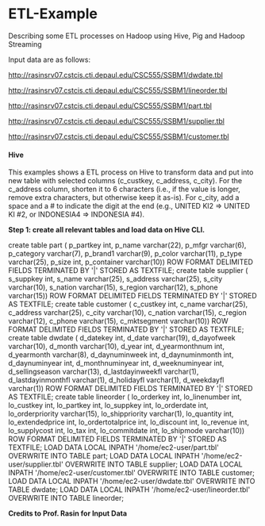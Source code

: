 # ETL-Example
Describing some ETL processes on Hadoop using Hive, Pig and Hadoop Streaming

Input data are as follows:

http://rasinsrv07.cstcis.cti.depaul.edu/CSC555/SSBM1/dwdate.tbl

http://rasinsrv07.cstcis.cti.depaul.edu/CSC555/SSBM1/lineorder.tbl

http://rasinsrv07.cstcis.cti.depaul.edu/CSC555/SSBM1/part.tbl

http://rasinsrv07.cstcis.cti.depaul.edu/CSC555/SSBM1/supplier.tbl

http://rasinsrv07.cstcis.cti.depaul.edu/CSC555/SSBM1/customer.tbl

#### Hive

This examples shows a ETL process on Hive to transform data and put into new table with selected columns (c_custkey, c_address, c_city). For the c_address column, shorten it to 6 characters (i.e., if the value is longer, remove extra characters, but otherwise keep it as-is). For c_city, add a space and a # to indicate the digit at the end (e.g., UNITED KI2 => UNITED KI #2, or INDONESIA4 => INDONESIA #4).

**Step 1: create all relevant tables and load data on Hive CLI.**

create table part (
p_partkey int,
p_name varchar(22),
p_mfgr varchar(6),
p_category varchar(7),
p_brand1 varchar(9),
p_color varchar(11),
p_type varchar(25),
p_size int,
p_container varchar(10))
ROW FORMAT DELIMITED FIELDS
TERMINATED BY '|' STORED AS TEXTFILE;
create table supplier (
s_suppkey int,
s_name varchar(25),
s_address varchar(25),
s_city varchar(10),
s_nation varchar(15),
s_region varchar(12),
s_phone varchar(15))
ROW FORMAT DELIMITED FIELDS
TERMINATED BY '|' STORED AS TEXTFILE;
create table customer (
c_custkey int,
c_name varchar(25),
c_address varchar(25),
c_city varchar(10),
c_nation varchar(15),
c_region varchar(12),
c_phone varchar(15),
c_mktsegment varchar(10))
ROW FORMAT DELIMITED FIELDS
TERMINATED BY '|' STORED AS TEXTFILE;
create table dwdate (
d_datekey int,
d_date varchar(19),
d_dayofweek varchar(10),
d_month varchar(10),
d_year int,
d_yearmonthnum int,
d_yearmonth varchar(8),
d_daynuminweek int,
d_daynuminmonth int,
d_daynuminyear int,
d_monthnuminyear int,
d_weeknuminyear int,
d_sellingseason varchar(13),
d_lastdayinweekfl varchar(1),
d_lastdayinmonthfl varchar(1),
d_holidayfl varchar(1),
d_weekdayfl varchar(1))
ROW FORMAT DELIMITED FIELDS
TERMINATED BY '|' STORED AS TEXTFILE;
create table lineorder (
lo_orderkey int,
lo_linenumber int,
lo_custkey int,
lo_partkey int,
lo_suppkey int,
lo_orderdate int,
lo_orderpriority varchar(15),
lo_shippriority varchar(1),
lo_quantity int,
lo_extendedprice int,
lo_ordertotalprice int,
lo_discount int,
lo_revenue int,
lo_supplycost int,
lo_tax int,
lo_commitdate int,
lo_shipmode varchar(10))
ROW FORMAT DELIMITED FIELDS
TERMINATED BY '|' STORED AS TEXTFILE;
LOAD DATA LOCAL INPATH '/home/ec2-user/part.tbl' OVERWRITE INTO TABLE part;
LOAD DATA LOCAL INPATH '/home/ec2-user/supplier.tbl' OVERWRITE INTO TABLE supplier;
LOAD DATA LOCAL INPATH '/home/ec2-user/customer.tbl' OVERWRITE INTO TABLE customer;
LOAD DATA LOCAL INPATH '/home/ec2-user/dwdate.tbl' OVERWRITE INTO TABLE dwdate;
LOAD DATA LOCAL INPATH '/home/ec2-user/lineorder.tbl' OVERWRITE INTO TABLE lineorder;

**Credits to Prof. Rasin for Input Data**
